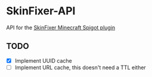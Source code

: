 # SkinFixer-API
API for the [SkinFixer Minecraft Spigot plugin](https://github.com/TheDutchMC/SkinFixer)

## TODO
- [x] Implement UUID cache
- [ ] Implement URL cache, this doesn't need a TTL either
